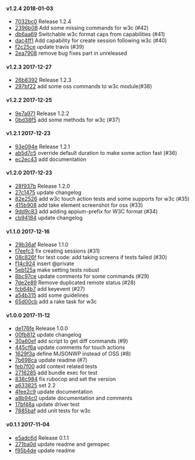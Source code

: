 #### v1.2.4 2018-01-03

- [7032bc0](https://github.com/appium/ruby_lib_core/commit/7032bc02acc44640542eb545067a4125a7f1811f) Release 1.2.4
- [2396b08](https://github.com/appium/ruby_lib_core/commit/2396b08f99a9630827f6805dde2716b0bd0b14f7) Add some missing commands for w3c (#42)
- [db6aa69](https://github.com/appium/ruby_lib_core/commit/db6aa6954566f601bb038aa7a7aa6884612e19fe) Switchable w3c format caps from capabilities (#41)
- [dac4ff1](https://github.com/appium/ruby_lib_core/commit/dac4ff16271361ceaecf1f613f85cff0bb6c4be2) Add capability for create session following w3c (#40)
- [f2c25ce](https://github.com/appium/ruby_lib_core/commit/f2c25ce9e551790beb4cf6abb170a02a70955eb4) update travis (#39)
- [2ea7908](https://github.com/appium/ruby_lib_core/commit/2ea7908a5e77f4f7275a3e51c1abae7966cf2d94) remove bug fixes part in unreleased


#### v1.2.3 2017-12-27

- [26b8392](https://github.com/appium/ruby_lib_core/commit/26b83923a50257922030c7ccb83e110aff55eee5) Release 1.2.3
- [297bf22](https://github.com/appium/ruby_lib_core/commit/297bf22d7c3b0e96a3ed25f7ea62bb19cf6bd277) add some oss commands to w3c module(#38)


#### v1.2.2 2017-12-25

- [9e7a971](https://github.com/appium/ruby_lib_core/commit/9e7a971ae35aefd471ee07faae8c0f78fb9b0ae2) Release 1.2.2
- [0bd38f5](https://github.com/appium/ruby_lib_core/commit/0bd38f587b7631e8f89ee37cb27083d7e6966714) add some methods for w3c (#37)


#### v1.2.1 2017-12-23

- [93e094e](https://github.com/appium/ruby_lib_core/commit/93e094eeebf200cae7c4b097d674367d3457d542) Release 1.2.1
- [ab5d7c5](https://github.com/appium/ruby_lib_core/commit/ab5d7c5ed31f318a9395e5aeafe1d0d655d3cff4) override default duration to make some action fast (#36)
- [ec2ec43](https://github.com/appium/ruby_lib_core/commit/ec2ec43fa1092321c07f14ced79cc7a5b37db8f8) add documentation


#### v1.2.0 2017-12-23

- [28f937b](https://github.com/appium/ruby_lib_core/commit/28f937bbaf15a7d99b8870b5b1ec1f063414ea3b) Release 1.2.0
- [27c1475](https://github.com/appium/ruby_lib_core/commit/27c1475d4cce8271ddc8409c14fb7bdfa1ff6834) update changelog
- [82e2526](https://github.com/appium/ruby_lib_core/commit/82e2526de95b05e8a49872e0b69835e99acc66e5) add w3c touch action tests and some supports for w3c (#35)
- [415b908](https://github.com/appium/ruby_lib_core/commit/415b90827105e84234e52f5faedde02357083b66) add take element screenshot for oss (#33)
- [9dd9c83](https://github.com/appium/ruby_lib_core/commit/9dd9c83271483727e4429e7e6602480da214e118) add adding appium-prefix for W3C format (#34)
- [cb94184](https://github.com/appium/ruby_lib_core/commit/cb94184854a9977a08f15a44843778314470a73a) update changelog


#### v1.1.0 2017-12-16

- [29b36af](https://github.com/appium/ruby_lib_core/commit/29b36af7af280308f7cfc2ee7ffa1738085e0306) Release 1.1.0
- [f7eefc3](https://github.com/appium/ruby_lib_core/commit/f7eefc376f0d00fb9bc3e8324c652544cb363a9b) fix creating sessions (#31)
- [08c826f](https://github.com/appium/ruby_lib_core/commit/08c826f78ce861e8bd35b7bced54c9bd91d2fabc) for test code: add taking screens if tests failed (#30)
- [f14c924](https://github.com/appium/ruby_lib_core/commit/f14c92435388e16598921685963cc7879eb7ba3a) insert @private
- [5eb125a](https://github.com/appium/ruby_lib_core/commit/5eb125a06e3bc5dfd59a749183d6ff46fd9c5a28) make setting tests robust
- [8bc97ce](https://github.com/appium/ruby_lib_core/commit/8bc97ce1258da79975fc347dc02dfdb14d06a8df) update comments for some commands (#29)
- [7de2e89](https://github.com/appium/ruby_lib_core/commit/7de2e89349c5dce775e91c15e0c8a5486b8cbc5e) Remove duplicated remote status (#28)
- [fcb64b7](https://github.com/appium/ruby_lib_core/commit/fcb64b7992c17d21b82b34cfd714d5dc150ae9a5) add keyevent (#27)
- [a54b315](https://github.com/appium/ruby_lib_core/commit/a54b315155ee68b79d6051046b7f7899d7d0dda9) add some guidelines
- [65d00cb](https://github.com/appium/ruby_lib_core/commit/65d00cb14bfbf6a3bdc3eded05d69037a3c06645) add a rake task for w3c


#### v1.0.0 2017-11-12

- [de176fe](https://github.com/appium/ruby_lib_core/commit/de176fe2fbcfaa341392e7f37ee537158ed2e23e) Release 1.0.0
- [00fb812](https://github.com/appium/ruby_lib_core/commit/00fb812c71696cc2d265fc3921fb9fbffb4b0d62) update changelog
- [30a60ef](https://github.com/appium/ruby_lib_core/commit/30a60ef932e04dbb4e2c0d3619b8f0f36e0b3e26) add script to get diff commands (#9)
- [445cf6a](https://github.com/appium/ruby_lib_core/commit/445cf6ab4c3b5fc7cbdec72a1c4f9ba064c2b08a) update comments for touch actions
- [1629f3a](https://github.com/appium/ruby_lib_core/commit/1629f3af6d6873171babc0d7231ba36a6b5a94fd) define MJSONWP instead of OSS (#8)
- [7b698ca](https://github.com/appium/ruby_lib_core/commit/7b698ca592d96289a8e6ae511e6533ab05ced59c) update readme (#7)
- [feb7f00](https://github.com/appium/ruby_lib_core/commit/feb7f009dad5d70e55f773f5b41467587720e6e3) add context related tests
- [2716285](https://github.com/appium/ruby_lib_core/commit/27162850c13a67a98a51fee432e21d1cb6df449b) add bundle exec for test
- [838c984](https://github.com/appium/ruby_lib_core/commit/838c9843b7342e1b530cbd6bbc92abc6c0ca7fb8) fix rubocop and set the version
- [a633825](https://github.com/appium/ruby_lib_core/commit/a633825fc9171407cde3d65c396a98a8cd961f02) set 2.2
- [4fee2c9](https://github.com/appium/ruby_lib_core/commit/4fee2c97377c4041cad4bfe583c044b42e6dc8d6) update documentation
- [a8b94c0](https://github.com/appium/ruby_lib_core/commit/a8b94c0159943edad0df901813c4a134b027f196) update documentation and comments
- [17bf48a](https://github.com/appium/ruby_lib_core/commit/17bf48af1f4bd33202d12c784fa2a78e63c30813) update driver test
- [7885baf](https://github.com/appium/ruby_lib_core/commit/7885baf4768abeb0d70ebc47174e3f97096a525e) add unit tests for w3c


#### v0.1.1 2017-11-04

- [e5adc6d](https://github.com/appium/ruby_lib_core/commit/e5adc6d8d4a5db312dc7c11c73445d78c6239ec5) Release 0.1.1
- [271ba0d](https://github.com/appium/ruby_lib_core/commit/271ba0d206293968f313178ea8f75f68b29169eb) update readme and gemspec
- [f95b4de](https://github.com/appium/ruby_lib_core/commit/f95b4de01f9ed4bf68646c016da3b1236b0758cc) update readme